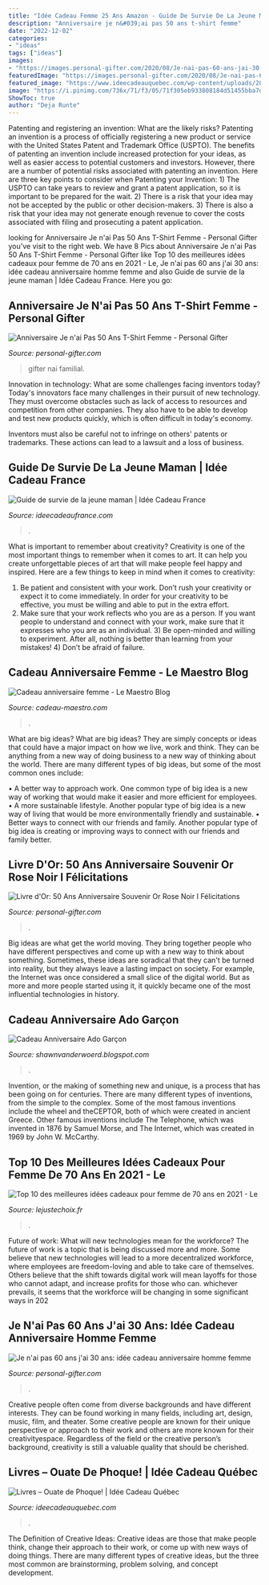 ```yaml
---
title: "Idée Cadeau Femme 25 Ans Amazon - Guide De Survie De La Jeune Maman"
description: "Anniversaire je n&#039;ai pas 50 ans t-shirt femme"
date: "2022-12-02"
categories:
- "ideas"
tags: ["ideas"]
images:
- "https://images.personal-gifter.com/2020/08/Je-nai-pas-60-ans-jai-30-ans-idee-cadeau-anniversaire-homme-femme-livre-d-or-anniversaire-60-ans-felicitations-et-photos-invites-0.jpg"
featuredImage: "https://images.personal-gifter.com/2020/08/Je-nai-pas-60-ans-jai-30-ans-idee-cadeau-anniversaire-homme-femme-livre-d-or-anniversaire-60-ans-felicitations-et-photos-invites-0.jpg"
featured_image: "https://www.ideecadeauquebec.com/wp-content/uploads/2016/12/ouate6lres.jpg"
image: "https://i.pinimg.com/736x/71/f3/05/71f305eb933808184d51455bba7d1548.jpg"
ShowToc: true
author: "Deja Runte"
---
```



Patenting and registering an invention: What are the likely risks?
Patenting an invention is a process of officially registering a new product or service with the United States Patent and Trademark Office (USPTO). The benefits of patenting an invention include increased protection for your ideas, as well as easier access to potential customers and investors. However, there are a number of potential risks associated with patenting an invention. Here are three key points to consider when Patenting your Invention: 1) The USPTO can take years to review and grant a patent application, so it is important to be prepared for the wait. 2) There is a risk that your idea may not be accepted by the public or other decision-makers. 3) There is also a risk that your idea may not generate enough revenue to cover the costs associated with filing and prosecuting a patent application.

	

		
looking for Anniversaire Je n&#039;ai Pas 50 Ans T-Shirt Femme - Personal Gifter you've visit to the right web. We have 8 Pics about Anniversaire Je n&#039;ai Pas 50 Ans T-Shirt Femme - Personal Gifter like Top 10 des meilleures idées cadeaux pour femme de 70 ans en 2021 - Le, Je n&#039;ai pas 60 ans j&#039;ai 30 ans: idée cadeau anniversaire homme femme and also Guide de survie de la jeune maman | Idée Cadeau France. Here you go:
		
    
## Anniversaire Je N&#039;ai Pas 50 Ans T-Shirt Femme - Personal Gifter

<img loading=lazy src="https://images.personal-gifter.com/2020/01/Anniversaire-Je-nai-Pas-50-Ans-T-Shirt-Femme-0-1.jpg" onerror="this.onerror=null;this.src='https://tse4.mm.bing.net/th?id=OIP.OIn3BQwTwYkrP38HkhK2vQHaHa&amp;pid=15.1';" alt="Anniversaire Je n&#039;ai Pas 50 Ans T-Shirt Femme - Personal Gifter">

_Source: personal-gifter.com_

>gifter nai familial. 

	

Innovation in technology: What are some challenges facing inventors today?
Today's innovators face many challenges in their pursuit of new technology. They must overcome obstacles such as lack of access to resources and competition from other companies. They also have to be able to develop and test new products quickly, which is often difficult in today's economy.

Inventors must also be careful not to infringe on others' patents or trademarks. These actions can lead to a lawsuit and a loss of business.

    
## Guide De Survie De La Jeune Maman | Idée Cadeau France

<img loading=lazy src="https://ideecadeaufrance.com/wp-content/uploads/2014/05/guide_survie_jeune_maman.jpeg" onerror="this.onerror=null;this.src='https://tse3.mm.bing.net/th?id=OIP.m0W5CRhpCaIKJZlYUOqelAHaLM&amp;pid=15.1';" alt="Guide de survie de la jeune maman | Idée Cadeau France">

_Source: ideecadeaufrance.com_

>. 

	

What is important to remember about creativity?
Creativity is one of the most important things to remember when it comes to art. It can help you create unforgettable pieces of art that will make people feel happy and inspired. Here are a few things to keep in mind when it comes to creativity: 
1) Be patient and consistent with your work. Don’t rush your creativity or expect it to come immediately. In order for your creativity to be effective, you must be willing and able to put in the extra effort. 
2) Make sure that your work reflects who you are as a person. If you want people to understand and connect with your work, make sure that it expresses who you are as an individual. 3) Be open-minded and willing to experiment. After all, nothing is better than learning from your mistakes! 4) Don’t be afraid of failure.

    
## Cadeau Anniversaire Femme - Le Maestro Blog

<img loading=lazy src="https://www.cadeau-maestro.com/blog/wp-content/uploads/2009/09/soiree-filles.jpg" onerror="this.onerror=null;this.src='https://tse4.mm.bing.net/th?id=OIP.KafTPSkn5Lp1YUwHRagx4gHaHY&amp;pid=15.1';" alt="Cadeau anniversaire femme - Le Maestro Blog">

_Source: cadeau-maestro.com_

>. 

	

What are big ideas?
What are big ideas? They are simply concepts or ideas that could have a major impact on how we live, work and think. They can be anything from a new way of doing business to a new way of thinking about the world.
There are many different types of big ideas, but some of the most common ones include: 

• A better way to approach work. One common type of big idea is a new way of working that would make it easier and more efficient for employees. 
• A more sustainable lifestyle. Another popular type of big idea is a new way of living that would be more environmentally friendly and sustainable. 
• Better ways to connect with our friends and family. Another popular type of big idea is creating or improving ways to connect with our friends and family better.

    
## Livre D&#039;Or: 50 Ans Anniversaire Souvenir Or Rose Noir I Félicitations

<img loading=lazy src="https://images.personal-gifter.com/2020/09/Livre-dOr-50-Ans-Anniversaire-Souvenir-Or-Rose-Noir-I-Felicitations-Ecrites-I-Registre-Des-Cadeaux-I-Idee-Cadeau-pour-les-50-Ans-I-Joyeux-Anniversaire-Diamant-Decoration-0.jpg" onerror="this.onerror=null;this.src='https://tse2.mm.bing.net/th?id=OIP.JiJVn0iys_DhNEpw4u1sEAHaHa&amp;pid=15.1';" alt="Livre d&#039;Or: 50 Ans Anniversaire Souvenir Or Rose Noir I Félicitations">

_Source: personal-gifter.com_

>. 

	

Big ideas are what get the world moving. They bring together people who have different perspectives and come up with a new way to think about something. Sometimes, these ideas are soradical that they can't be turned into reality, but they always leave a lasting impact on society. For example, the Internet was once considered a small slice of the digital world. But as more and more people started using it, it quickly became one of the most influential technologies in history.

    
## Cadeau Anniversaire Ado Garçon

<img loading=lazy src="https://i.pinimg.com/736x/71/f3/05/71f305eb933808184d51455bba7d1548.jpg" onerror="this.onerror=null;this.src='https://tse4.mm.bing.net/th?id=OIP.00B2MUyBXmZV_E_r0jgiLQHaLG&amp;pid=15.1';" alt="Cadeau Anniversaire Ado Garçon">

_Source: shawnvanderwoerd.blogspot.com_

>. 

	

Invention, or the making of something new and unique, is a process that has been going on for centuries. There are many different types of inventions, from the simple to the complex. Some of the most famous inventions include the wheel and theCEPTOR, both of which were created in ancient Greece. Other famous inventions include The Telephone, which was invented in 1876 by Samuel Morse, and The Internet, which was created in 1969 by John W. McCarthy.

    
## Top 10 Des Meilleures Idées Cadeaux Pour Femme De 70 Ans En 2021 - Le

<img loading=lazy src="https://lejustechoix.fr/wp-content/uploads/2020/05/VAHDAM.jpg" onerror="this.onerror=null;this.src='https://tse3.mm.bing.net/th?id=OIP.v6Mt6y86NSXbqghPCreFHwHaE3&amp;pid=15.1';" alt="Top 10 des meilleures idées cadeaux pour femme de 70 ans en 2021 - Le">

_Source: lejustechoix.fr_

>. 

	

Future of work: What will new technologies mean for the workforce?
The future of work is a topic that is being discussed more and more. Some believe that new technologies will lead to a more decentralized workforce, where employees are freedom-loving and able to take care of themselves. Others believe that the shift towards digital work will mean layoffs for those who cannot adapt, and increase profits for those who can. whichever prevails, it seems that the workforce will be changing in some significant ways in 202
    
## Je N&#039;ai Pas 60 Ans J&#039;ai 30 Ans: Idée Cadeau Anniversaire Homme Femme

<img loading=lazy src="https://images.personal-gifter.com/2020/08/Je-nai-pas-60-ans-jai-30-ans-idee-cadeau-anniversaire-homme-femme-livre-d-or-anniversaire-60-ans-felicitations-et-photos-invites-0.jpg" onerror="this.onerror=null;this.src='https://tse2.mm.bing.net/th?id=OIP.jYS2pKnjfnfPnIIFgHSxtQHaHa&amp;pid=15.1';" alt="Je n&#039;ai pas 60 ans j&#039;ai 30 ans: idée cadeau anniversaire homme femme">

_Source: personal-gifter.com_

>. 

	

Creative people often come from diverse backgrounds and have different interests. They can be found working in many fields, including art, design, music, film, and theater. Some creative people are known for their unique perspective or approach to their work and others are more known for their creativityespace. Regardless of the field or the creative person’s background, creativity is still a valuable quality that should be cherished.

    
## Livres – Ouate De Phoque! | Idée Cadeau Québec

<img loading=lazy src="https://www.ideecadeauquebec.com/wp-content/uploads/2016/12/ouate6lres.jpg" onerror="this.onerror=null;this.src='https://tse4.mm.bing.net/th?id=OIP.iMns37DbzQ8N63TzSCXKbQHaLh&amp;pid=15.1';" alt="Livres – Ouate de Phoque! | Idée Cadeau Québec">

_Source: ideecadeauquebec.com_

>. 

	

The Definition of Creative Ideas:
Creative ideas are those that make people think, change their approach to their work, or come up with new ways of doing things. There are many different types of creative ideas, but the three most common are brainstorming, problem solving, and concept development.

